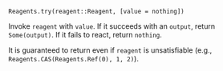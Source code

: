     Reagents.try(reagent::Reagent, [value = nothing])

Invoke `reagent` with `value`. If it succeeds with an `output`, return
`Some(output)`. If it fails to react, return `nothing`.

It is guaranteed to return even if `reagent` is unsatisfiable (e.g.,
`Reagents.CAS(Reagents.Ref(0), 1, 2)`).
